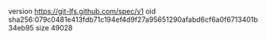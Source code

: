 version https://git-lfs.github.com/spec/v1
oid sha256:079c0481e413fdb71c194ef4d9f27a95651290afabd6cf6a0f6713401b34eb95
size 49028
